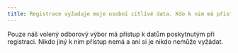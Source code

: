 ```yaml
---
title: Registrace vyžaduje moje osobní citlívé data. Kdo k nim má přistup?
---
```

Pouze náš volený odborový výbor má přístup k datům poskytnutým při registraci. Nikdo jiný k nim přístup nemá a ani si je nikdo nemůže vyžádat.
